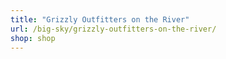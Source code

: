 ```yaml
---
title: "Grizzly Outfitters on the River"
url: /big-sky/grizzly-outfitters-on-the-river/
shop: shop
---
```

